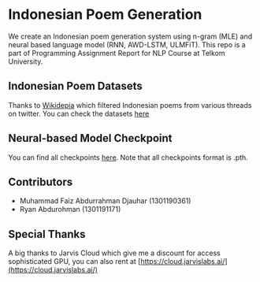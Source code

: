 # Indonesian Poem Generation
We create an Indonesian poem generation system using n-gram (MLE) and neural based language model (RNN, AWD-LSTM, ULMFiT). This repo is a part of Programming Assignment Report for NLP Course at Telkom University. 

## Indonesian Poem Datasets
Thanks to [Wikidepia](https://github.com/Wikidepia) which filtered Indonesian poems from various threads on twitter. You can check the datasets [here](https://github.com/Wikidepia/indonesian_datasets/tree/master/crawl/twitter-puisi)

## Neural-based Model Checkpoint
You can find all checkpoints [here](https://drive.google.com/drive/folders/1Dl9YZ1Vpy8rghfUUarqu3UmUXoejEnw6?usp=sharing). Note that all checkpoints format is .pth.

## Contributors
- Muhammad Faiz Abdurrahman Djauhar (1301190361)
- Ryan Abdurohman (1301191171)

## Special Thanks
A big thanks to Jarvis Cloud which give me a discount for access sophisticated GPU, you can also rent at [https://cloud.jarvislabs.ai/](https://cloud.jarvislabs.ai/)
